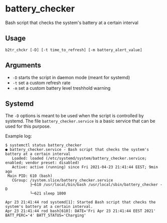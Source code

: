 # battery_checker
Bash script that checks the system's battery at a certain interval

## Usage
```
b2tr_chckr [-D] [-t time_to_refresh] [-m battery_alert_value]
```

## Arguments 
- `-D` starts the script in daemon mode (meant for systemd)
- `-t` set a custom refresh rate
- `-m` set a custom battery level treshhold warning

## Systemd
The `-D` options is meant to be used when the script is controlled by systemd. 
The file `battery_checker.service` is a basic service that can be used for this purpose. 

Example log:
```
$ systemctl status battery_checker
● battery_checker.service - Bash script that checks the system's battery at a certain interval
   Loaded: loaded (/etc/systemd/system/battery_checker.service; enabled; vendor preset: disabled)
   Active: active (running) since Fri 2021-04-23 21:41:44 EEST; 9min ago
 Main PID: 610 (bash)
   CGroup: /system.slice/battery_checker.service
           ├─610 /usr/local/bin/bash /usr/local/sbin/battery_checker -D
           └─621 sleep 1800

Apr 23 21:41:44 rod systemd[1]: Started Bash script that checks the system's battery at a certain interval.
Apr 23 21:41:44 rod bash[610]: DATE='Fri Apr 23 21:41:44 EEST 2021' BATT_PERC='4' BATT_STATUS='Charging'
```
